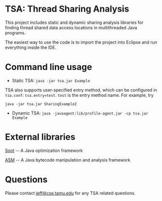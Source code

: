 # TSA: Thread Sharing Analysis
This project includes static and dynamic sharing analysis libraries for finding thread shared data access locations in multithreaded Java programs.

The easiest way to use the code is to import the project into Eclipse and run everything inside the IDE.

# Command line usage
* Static TSA:
`java -jar tsa.jar Example`

TSA also supports user-specified entry method, which can be configured in `tsa.conf`: `tsa.entry=test`. `test` is the entry method name. For example, try

`java -jar tsa.jar SharingExample2`


* Dynamic TSA:
`java -javaagent:lib/profile-agent.jar -cp tsa.jar Example`

# External libraries
[Soot](http://sable.github.io/soot/) -- A Java optimization framework

[ASM](http://asm.ow2.org/) -- A Java bytecode manipulation and analysis framework

# Questions
Please contact jeff@cse.tamu.edu for any TSA related questions.
